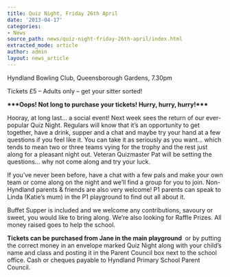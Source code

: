 ```yaml
---
title: Quiz Night, Friday 26th April
date: '2013-04-17'
categories:
- News
source_path: news/quiz-night-friday-26th-april/index.html
extracted_mode: article
author: admin
layout: news_article
---
```

Hyndland Bowling Club, Queensborough Gardens, 7.30pm

Tickets £5 – Adults only – get your sitter sorted!

**\*\*\*Oops! Not long to purchase your tickets! Hurry, hurry, hurry!\*\*\***

Hooray, at long last… a social event! Next week sees the return of our ever-popular Quiz Night. Regulars will know that it’s an opportunity to get together, have a drink, supper and a chat and maybe try your hand at a few questions if you feel like it. You can take it as seriously as you want… which tends to mean two or three teams vying for the trophy and the rest just along for a pleasant night out. Veteran Quizmaster Pat will be setting the questions… why not come along and try your luck.

If you’ve never been before, have a chat with a few pals and make your own team or come along on the night and we’ll find a group for you to join. Non-Hyndland parents & friends are also very welcome! P1 parents can speak to Linda (Katie’s mum) in the P1 playground to find out all about it.

Buffet Supper is included and we welcome any contributions, savoury or sweet, you would like to bring along. We’re also looking for Raffle Prizes. All money raised goes to help the school.

**Tickets can be purchased from Jane in the main playground&nbsp;** or by putting the correct money in an envelope marked Quiz Night along with your child’s name and class and posting it in the Parent Council box next to the school office. Cash or cheques payable to Hyndland Primary School Parent Council.
